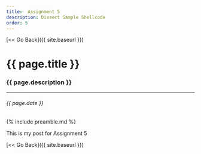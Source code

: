 ```yaml
---
title:  Assignment 5
description: Dissect Sample Shellcode
order: 5
---
```


[&lt;&lt; Go Back]({{ site.baseurl }})


# {{ page.title }}
### {{ page.description }}
___
###### {{ page.date }}


{% include preamble.md %}


This is my post for Assignment 5


[&lt;&lt; Go Back]({{ site.baseurl }})
